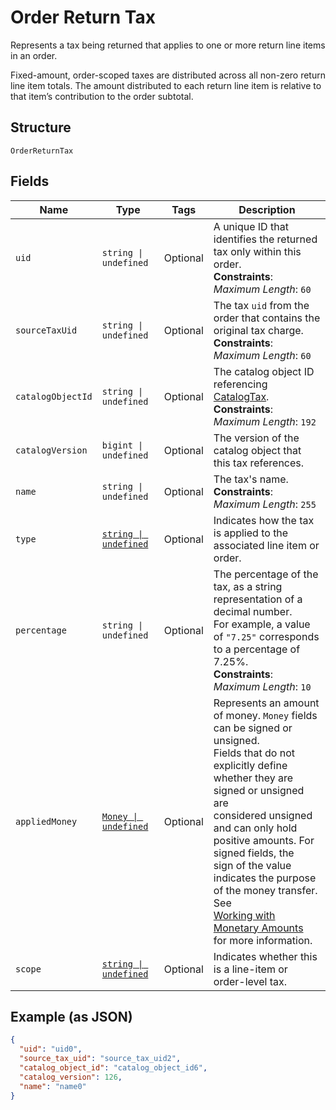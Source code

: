 
# Order Return Tax

Represents a tax being returned that applies to one or more return line items in an order.

Fixed-amount, order-scoped taxes are distributed across all non-zero return line item totals.
The amount distributed to each return line item is relative to that item’s contribution to the
order subtotal.

## Structure

`OrderReturnTax`

## Fields

| Name | Type | Tags | Description |
|  --- | --- | --- | --- |
| `uid` | `string \| undefined` | Optional | A unique ID that identifies the returned tax only within this order.<br>**Constraints**: *Maximum Length*: `60` |
| `sourceTaxUid` | `string \| undefined` | Optional | The tax `uid` from the order that contains the original tax charge.<br>**Constraints**: *Maximum Length*: `60` |
| `catalogObjectId` | `string \| undefined` | Optional | The catalog object ID referencing [CatalogTax](entity:CatalogTax).<br>**Constraints**: *Maximum Length*: `192` |
| `catalogVersion` | `bigint \| undefined` | Optional | The version of the catalog object that this tax references. |
| `name` | `string \| undefined` | Optional | The tax's name.<br>**Constraints**: *Maximum Length*: `255` |
| `type` | [`string \| undefined`](../../doc/models/order-line-item-tax-type.md) | Optional | Indicates how the tax is applied to the associated line item or order. |
| `percentage` | `string \| undefined` | Optional | The percentage of the tax, as a string representation of a decimal number.<br>For example, a value of `"7.25"` corresponds to a percentage of 7.25%.<br>**Constraints**: *Maximum Length*: `10` |
| `appliedMoney` | [`Money \| undefined`](../../doc/models/money.md) | Optional | Represents an amount of money. `Money` fields can be signed or unsigned.<br>Fields that do not explicitly define whether they are signed or unsigned are<br>considered unsigned and can only hold positive amounts. For signed fields, the<br>sign of the value indicates the purpose of the money transfer. See<br>[Working with Monetary Amounts](https://developer.squareup.com/docs/build-basics/working-with-monetary-amounts)<br>for more information. |
| `scope` | [`string \| undefined`](../../doc/models/order-line-item-tax-scope.md) | Optional | Indicates whether this is a line-item or order-level tax. |

## Example (as JSON)

```json
{
  "uid": "uid0",
  "source_tax_uid": "source_tax_uid2",
  "catalog_object_id": "catalog_object_id6",
  "catalog_version": 126,
  "name": "name0"
}
```

